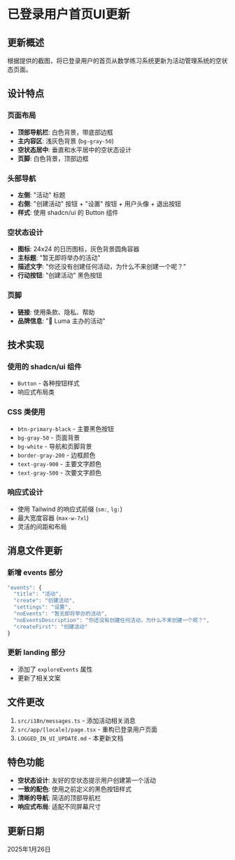 # 已登录用户首页UI更新

## 更新概述
根据提供的截图，将已登录用户的首页从数学练习系统更新为活动管理系统的空状态页面。

## 设计特点

### 页面布局
- **顶部导航栏**: 白色背景，带底部边框
- **主内容区**: 浅灰色背景 (`bg-gray-50`)
- **空状态居中**: 垂直和水平居中的空状态设计
- **页脚**: 白色背景，顶部边框

### 头部导航
- **左侧**: "活动" 标题
- **右侧**: "创建活动" 按钮 + "设置" 按钮 + 用户头像 + 退出按钮
- **样式**: 使用 shadcn/ui 的 Button 组件

### 空状态设计
- **图标**: 24x24 的日历图标，灰色背景圆角容器
- **主标题**: "暂无即将举办的活动"
- **描述文字**: "你还没有创建任何活动，为什么不来创建一个呢？"
- **行动按钮**: "创建活动" 黑色按钮

### 页脚
- **链接**: 使用条款、隐私、帮助
- **品牌信息**: "🔗 Luma 主办的活动"

## 技术实现

### 使用的 shadcn/ui 组件
- `Button` - 各种按钮样式
- 响应式布局类

### CSS 类使用
- `btn-primary-black` - 主要黑色按钮
- `bg-gray-50` - 页面背景
- `bg-white` - 导航和页脚背景
- `border-gray-200` - 边框颜色
- `text-gray-900` - 主要文字颜色
- `text-gray-500` - 次要文字颜色

### 响应式设计
- 使用 Tailwind 的响应式前缀 (`sm:`, `lg:`)
- 最大宽度容器 (`max-w-7xl`)
- 灵活的间距和布局

## 消息文件更新

### 新增 events 部分
```typescript
"events": {
  "title": "活动",
  "create": "创建活动", 
  "settings": "设置",
  "noEvents": "暂无即将举办的活动",
  "noEventsDescription": "你还没有创建任何活动，为什么不来创建一个呢？",
  "createFirst": "创建活动"
}
```

### 更新 landing 部分
- 添加了 `exploreEvents` 属性
- 更新了相关文案

## 文件更改
1. `src/i18n/messages.ts` - 添加活动相关消息
2. `src/app/[locale]/page.tsx` - 重构已登录用户页面
3. `LOGGED_IN_UI_UPDATE.md` - 本更新文档

## 特色功能
- **空状态设计**: 友好的空状态提示用户创建第一个活动
- **一致的配色**: 使用之前定义的黑色按钮样式
- **清晰的导航**: 简洁的顶部导航栏
- **响应式布局**: 适配不同屏幕尺寸

## 更新日期
2025年1月26日